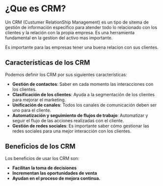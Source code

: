 # ¿Que es CRM?
Un CRM (Custumer RelationShip Management) es un tipo de sitema de gestión de información especifico para atender todo lo relacionado con los clientes y la relación con la propia empresa.
Es una herramienta fundamental en la gestíon del activo mas importante.

Es importante para las empresas tener una buena relacíon con sus clientes.

## Características de los CRM
Podemos definir los CRM  por sus siguientes características:

* **Gestión de contactos**: Saber en cada momento las interacciones con los clientes.
* **Clasificación de los clientes**: Ayuda a la segmentación de los clientes para mejorar el marketing.
* **Unificación de canales**: Todos los canales de comunicación deben ser uno para el cliente.
* **Automatización y seguimiento de flujos de trabajo**: Automatizar y seguir el flujo de las acciones realizadas con el cliente.
* **Gestión de redes sociales**: Es importante saber cómo gestionar las redes sociales para una mejor interacción con los clientes.

## Beneficios de los CRM
Los beneficios de usar los CRM son:

* **Facilitan la toma de decisiones**
* **Incrementan las oportunidades de venta**
* **Ayudan en el proceso de mejora continua.**